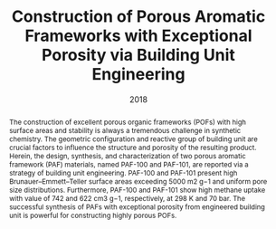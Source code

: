---
title: Construction of Porous Aromatic Frameworks with Exceptional Porosity via Building Unit Engineering
authors:
- Meiping Li
- Hao Ren
- Fuxing Sun
- Yuyang Tian
- Youliang Zhu
- Jialu Li
- Xin Mu
- Jun Xu
- Feng Deng
- Guangshan Zhu
date: '2018'
doi: 10.1002/adma.201804169
publish_types: 期刊文章
publication: Advanced Materials
abstract: The construction of excellent porous organic frameworks (POFs)  with high surface areas and stability is always a tremendous challenge  in synthetic chemistry. The geometric configuration and reactive group  of building unit are crucial factors to influence the structure and  porosity of the resulting product. Herein, the design, synthesis, and  characterization of two porous aromatic framework (PAF) materials, named  PAF-100 and PAF-101, are reported via a strategy of building unit  engineering. PAF-100 and PAF-101 present high Brunauer–Emmett–Teller  surface areas exceeding 5000 m2 g−1 and uniform pore size distributions.  Furthermore, PAF-100 and PAF-101 show high methane uptake with value of  742 and 622 cm3 g−1, respectively, at 298 K and 70 bar. The successful  synthesis of PAFs with exceptional porosity from engineered building  unit is powerful for constructing highly porous POFs.
url_pdf: https://onlinelibrary.wiley.com/doi/abs/10.1002/adma.201804169
---